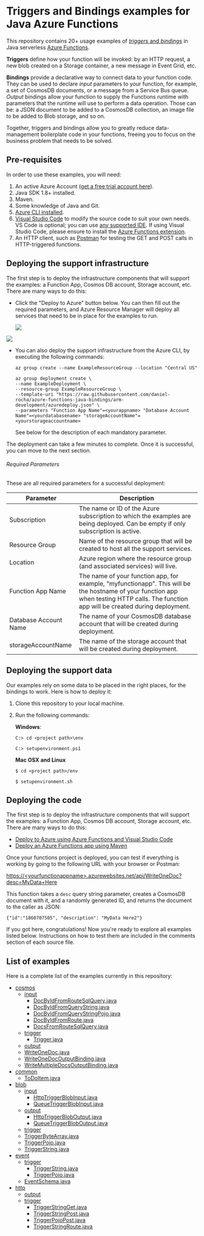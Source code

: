 # Triggers and Bindings examples for Java Azure Functions

This repository contains 20+ usage examples of [*triggers* and *bindings*](https://docs.microsoft.com/en-us/azure/azure-functions/functions-triggers-bindings) in Java serverless [Azure Functions](https://azure.microsoft.com/en-us/documentation/articles/functions-overview/). 

**Triggers** define how your function will be invoked: by an HTTP request, a new blob created on a Storage container, a new message in Event Grid, etc. 

**Bindings** provide a declarative way to connect data to your function code. They can be used to declare *input* parameters to your function, for example, a set of CosmosDB documents, or a message from a Service Bus queue. *Output* bindings allow your function to supply the Functions runtime with parameters that the runtime will use to perform a data operation. Those can be: a JSON document to be added to a CosmosDB collection, an image file to be added to Blob storage, and so on.

Together, triggers and bindings allow you to greatly reduce data-management boilerplate code in your functions, freeing you to focus on the business problem that needs to be solved.

## Pre-requisites

In order to use these examples, you will need:

1. An active Azure Account ([get a free trial account here](https://azure.microsoft.com/en-us/offers/ms-azr-0044p/)).
2. Java SDK 1.8+ installed.
3. Maven.
2. Some knowledge of Java and Git.
3. [Azure CLI installed](https://docs.microsoft.com/en-us/cli/azure/install-azure-cli?view=azure-cli-latest).
4. [Visual Studio Code](https://code.visualstudio.com/) to modify the source code to suit your own needs. VS Code is optional; you can use [any supported IDE](https://docs.microsoft.com/en-us/azure/azure-functions/functions-reference). If using Visual Studio Code, please ensure to install the [Azure Functions extension](https://marketplace.visualstudio.com/items?itemName=ms-azuretools.vscode-azurefunctions).
5. An HTTP client, such as [Postman](https://www.getpostman.com/) for testing the GET and POST calls in HTTP-triggered functions. 


## Deploying the support infrastructure

The first step is to deploy the infrastructure components that will support the examples: a Function App, Cosmos DB account, Storage account, etc. There are many ways to do this:

- Click the "Deploy to Azure" button below. You can then fill out the required parameters, and Azure Resource Manager will deploy all services that need to be in place for the examples to run.

	<a href="https://portal.azure.com/#create/Microsoft.Template/uri/https%3A%2F%2Fraw.githubusercontent.com%2Fdaniel-rocha%2Fazure-functions-java-bindings%2Farm-development%2Fazuredeploy.json" target="_blank">
    <img src="http://azuredeploy.net/deploybutton.png"/>
</a>
<a href="http://armviz.io/#/?load=https%3A%2F%2Fraw.githubusercontent.com%2Fdaniel-rocha%2Fazure-functions-java-bindings%2Farm-development%2Fazuredeploy.json" target="_blank">
    <img src="http://armviz.io/visualizebutton.png"/>
</a>

- You can also deploy the support infrastructure from the Azure CLI, by executing the following commands: 

	```shell 
    az group create --name ExampleResourceGroup --location "Central US"
    ```
    
    ```shell 
    az group deployment create \
  --name ExampleDeployment \
  --resource-group ExampleResourceGroup \
  --template-uri "https://raw.githubusercontent.com/daniel-rocha/azure-functions-java-bindings/arm-development/azuredeploy.json" \
  --parameters "Function App Name"=<yourappname> "Database Account Name"=<yourdatabasename> "storageAccountName"=<yourstorageaccountname>
  ```

	See below for the description of each mandatory parameter.
    
The deployment can take a few minutes to complete. Once it is successful, you can move to the next section.

###### Required Parameters

These are all required parameters for a successful deployment:

| Parameter             | Description                                                                                                                                                                              |
|-----------------------|------------------------------------------------------------------------------------------------------------------------------------------------------------------------------------------|
| Subscription          | The name or ID of the Azure subscription to which the examples are being deployed. Can be empty if only subscription is active.                                                          |
| Resource Group        | Name of the resource group that will be created to host all the support services.                                                                                                        |
| Location              | Azure region where the resource group (and associated services) will live.                                                                                                               |
| Function App Name     | The name of your function app, for example, "myfunctionapp". This will be the hostname of your function app when testing HTTP calls. The function app will be created during deployment. |
| Database Account Name | The name of your CosmosDB database account that will be created during deployment.                                                                                                       |
| storageAccountName    | The name of the storage account that will be created during deployment.                                                                                                                  |

## Deploying the support data

Our examples rely on some data to be placed in the right places, for the bindings to work. Here is how to deploy it:

1. Clone this repository to your local machine.
2. Run the following commands:

	**Windows**:

	```shell
    C:> cd <project path>\env
    ```
    ```shell
    C:> setupenvironment.ps1
    ```
    
    **Mac OSX and Linux** 
    ```shell
    $ cd <project path>/env
    ```
    ```shell
    $ setupenvironment.sh
    ```

## Deploying the code

The first step is to deploy the infrastructure components that will support the examples: a Function App, Cosmos DB account, Storage account, etc. There are many ways to do this:

- [Deploy to Azure using Azure Functions and Visual Studio Code](https://code.visualstudio.com/tutorials/functions-extension/getting-started)
- [Deploy an Azure Functions app using Maven](https://docs.microsoft.com/en-us/azure/azure-functions/functions-create-first-java-maven#deploy-the-function-to-azure)

Once your functions project is deployed, you can test if everything is working by going to the following URL with your browser or Postman:

[https://\<yourfunctionappname\>.azurewebsites.net/api/WriteOneDoc?desc=MyData+Here](https://<yourfunctionappname>.azurewebsites.net/api/WriteOneDoc?desc=MyData+Here)

This function takes a `desc` query string parameter, creates a CosmosDB document with it, and a randomly generated ID, and returns the document to the caller as JSON:

`{"id":"1860707505", "description": "MyData Here2"}`

If you got here, congratulations! Now you're ready to explore all examples listed below. Instructions on how to test them are included in the comments section of each source file.

## List of examples

Here is a complete list of the examples currently in this repository:

 * [cosmos](./cosmos)
   * [input](./cosmos/input)
     * [DocByIdFromRouteSqlQuery.java](./cosmos/input/DocByIdFromRouteSqlQuery.java)
     * [DocByIdFromQueryString.java](./cosmos/input/DocByIdFromQueryString.java)
     * [DocByIdFromQueryStringPojo.java](./cosmos/input/DocByIdFromQueryStringPojo.java)
     * [DocByIdFromRoute.java](./cosmos/input/DocByIdFromRoute.java)
     * [DocsFromRouteSqlQuery.java](./cosmos/input/DocsFromRouteSqlQuery.java)
   * [trigger](./cosmos/trigger)
     * [Trigger.java](./cosmos/trigger/Trigger.java)
   * [output](./cosmos/output)
   * [WriteOneDoc.java](./cosmos/output/WriteOneDoc.java)
   * [WriteOneDocOutputBinding.java](./cosmos/output/WriteOneDocOutputBinding.java)
   * [WriteMultipleDocsOutputBinding.java](./cosmos/output/WriteMultipleDocsOutputBinding.java)
 * [common](./common)
   * [ToDoItem.java](./common/ToDoItem.java)
 * [blob](./blob)
   * [input](./blob/input)
     * [HttpTriggerBlobInput.java](./blob/input/HttpTriggerBlobInput.java)
     * [QueueTriggerBlobInput.java](./blob/input/QueueTriggerBlobInput.java)
   * [output](./blob/output)
     * [HttpTriggerBlobOutput.java](./blob/output/HttpTriggerBlobOutput.java)
     * [QueueTriggerBlobOutput.java](./blob/output/QueueTriggerBlobOutput.java)
   * [trigger](./blob/trigger)
   * [TriggerByteArray.java](./blob/trigger/TriggerByteArray.java)
   * [TriggerPojo.java](./blob/trigger/TriggerPojo.java)
   * [TriggerString.java](./blob/trigger/TriggerString.java)
 * [event](./event)
   * [trigger](./event/trigger)
     * [TriggerString.java](./event/trigger/TriggerString.java)
     * [TriggerPojo.java](./event/trigger/TriggerPojo.java)
   * [EventSchema.java](./event/EventSchema.java)
 * [http](./http)
     * [output](./http/output)
     * [trigger](./http/trigger)
         * [TriggerStringGet.java](./http/trigger/TriggerStringGet.java)
         * [TriggerStringPost.java](./http/trigger/TriggerStringPost.java)
         * [TriggerPojoPost.java](./http/trigger/TriggerPojoPost.java)
         * [TriggerStringRoute.java](./http/trigger/TriggerStringRoute.java)
